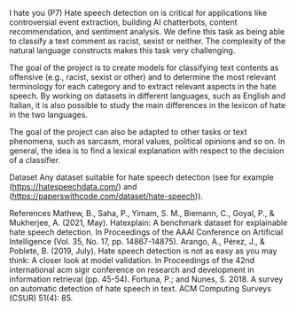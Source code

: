 I hate you (P7)
Hate speech detection on is critical for applications like controversial event extraction, building AI chatterbots, content recommendation, and sentiment analysis. We define this task as being able to classify a text comment as racist, sexist or neither. The complexity of the natural language constructs makes this task very challenging.

The goal of the project is to create models for classifying text contents as offensive (e.g., racist, sexist or other) and to determine the most relevant terminology for each category and to extract relevant aspects in the hate speech. By working on datasets in different languages, such as English and Italian, it is also possible to study the main differences in the lexicon of hate in the two languages.

The goal of the project can also be adapted to other tasks or text phenomena, such as sarcasm, moral values, political opinions and so on. In general, the idea is to find a lexical explanation with respect to the decision of a classifier.

Dataset
Any dataset suitable for hate speech detection (see for example (https://hatespeechdata.com/) and (https://paperswithcode.com/dataset/hate-speech)).



References
Mathew, B., Saha, P., Yimam, S. M., Biemann, C., Goyal, P., & Mukherjee, A. (2021, May). Hatexplain: A benchmark dataset for explainable hate speech detection. In Proceedings of the AAAI Conference on Artificial Intelligence (Vol. 35, No. 17, pp. 14867-14875).
Arango, A., Pérez, J., & Poblete, B. (2019, July). Hate speech detection is not as easy as you may think: A closer look at model validation. In Proceedings of the 42nd international acm sigir conference on research and development in information retrieval (pp. 45-54).
Fortuna, P.; and Nunes, S. 2018. A survey on automatic detection of hate speech in text. ACM Computing Surveys (CSUR) 51(4): 85.

